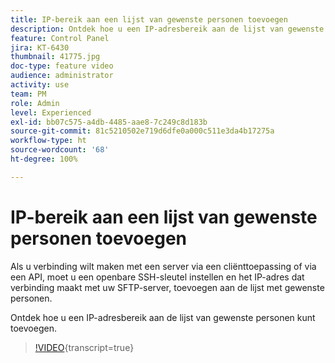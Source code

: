 ```yaml
---
title: IP-bereik aan een lijst van gewenste personen toevoegen
description: Ontdek hoe u een IP-adresbereik aan de lijst van gewenste personen kunt toevoegen.
feature: Control Panel
jira: KT-6430
thumbnail: 41775.jpg
doc-type: feature video
audience: administrator
activity: use
team: PM
role: Admin
level: Experienced
exl-id: bb07c575-a4db-4485-aae8-7c249c8d183b
source-git-commit: 81c5210502e719d6dfe0a000c511e3da4b17275a
workflow-type: ht
source-wordcount: '68'
ht-degree: 100%

---
```


# IP-bereik aan een lijst van gewenste personen toevoegen

Als u verbinding wilt maken met een server via een cliënttoepassing of via een API, moet u een openbare SSH-sleutel instellen en het IP-adres dat verbinding maakt met uw SFTP-server, toevoegen aan de lijst met gewenste personen.

Ontdek hoe u een IP-adresbereik aan de lijst van gewenste personen kunt toevoegen.

>[!VIDEO](https://video.tv.adobe.com/v/3444642?learn=on&captions=dut){transcript=true}
